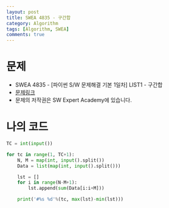 ```yaml
---
layout: post
title: SWEA 4835 - 구간합
category: Algorithm
tags: [Algorithm, SWEA]
comments: true
---
```




# 문제

-  SWEA 4835 - [파이썬 S/W 문제해결 기본 1일차] LIST1 - 구간합
-  [문제링크](https://www.swexpertacademy.com/main/learn/course/subjectDetail.do?courseId=AVuPDN86AAXw5UW6&subjectId=AWOVFCzaqeUDFAWg#)
-  문제의 저작권은 SW Expert Academy에 있습니다.



# 나의 코드


```python
TC = int(input())

for tc in range(1, TC+1):
    N, M = map(int, input().split())
    Data = list(map(int, input().split()))

    lst = []
    for i in range(N-M+1):
        lst.append(sum(Data[i:i+M]))

    print('#%s %d'%(tc, max(lst)-min(lst)))
```
